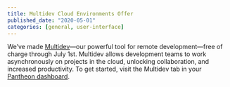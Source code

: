 ```yaml
---
title: Multidev Cloud Environments Offer
published_date: "2020-05-01"
categories: [general, user-interface]
---
```

We’ve made [Multidev](/guides/multidev)—our powerful tool for remote development—free of charge through July 1st. Multidev allows development teams to work asynchronously on projects in the cloud, unlocking collaboration, and increased productivity. To get started, visit the Multidev tab in your [Pantheon dashboard](https://dashboard.pantheon.io/sites/).
